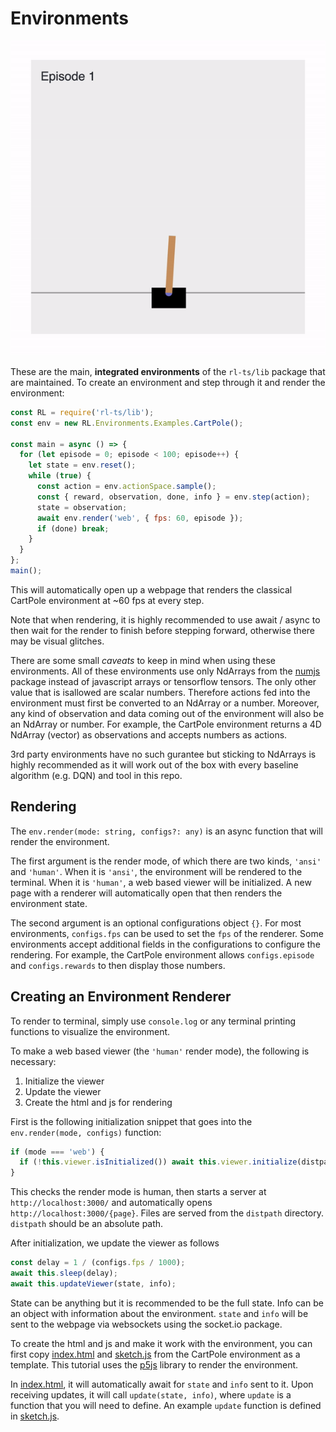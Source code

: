 # Environments

![](./cartpole.gif)

These are the main, **integrated environments** of the `rl-ts/lib` package that are maintained. To create an environment and step through it and render the environment:

```js
const RL = require('rl-ts/lib');
const env = new RL.Environments.Examples.CartPole();

const main = async () => {
  for (let episode = 0; episode < 100; episode++) {
    let state = env.reset();
    while (true) {
      const action = env.actionSpace.sample();
      const { reward, observation, done, info } = env.step(action);
      state = observation;
      await env.render('web', { fps: 60, episode });
      if (done) break;
    }
  }
};
main();
```

This will automatically open up a webpage that renders the classical CartPole environment at ~60 fps at every step.

Note that when rendering, it is highly recommended to use await / async to then wait for the render to finish before stepping forward, otherwise there may be visual glitches.

There are some small *caveats* to keep in mind when using these environments. All of these environments use only NdArrays from the [numjs](https://github.com/nicolaspanel/numjs) package instead of javascript arrays or tensorflow tensors. The only other value that is isallowed are scalar numbers. Therefore actions fed into the environment must first be converted to an NdArray or a number. Moreover, any kind of observation and data coming out of the environment will also be an NdArray or number. For example, the CartPole environment returns a 4D NdArray (vector) as observations and accepts numbers as actions.

3rd party environments have no such gurantee but sticking to NdArrays is highly recommended as it will work out of the box with every baseline algorithm (e.g. DQN) and tool in this repo.

## Rendering

The `env.render(mode: string, configs?: any)` is an async function that will render the environment.

The first argument is the render mode, of which there are two kinds, `'ansi'` and `'human'`. When it is `'ansi'`, the environment will be rendered to the terminal. When it is `'human'`, a web based viewer will be initialized. A new page with a renderer will automatically open that then renders the environment state.

The second argument is an optional configurations object `{}`. For most environments, `configs.fps` can be used to set the `fps` of the renderer. Some environments accept additional fields in the configurations to configure the rendering. For example, the CartPole environment allows `configs.episode` and `configs.rewards` to then display those numbers.

## Creating an Environment Renderer

To render to terminal, simply use `console.log` or any terminal printing functions to visualize the environment.

To make a web based viewer (the `'human'` render mode), the following is necessary:

1. Initialize the viewer
2. Update the viewer
3. Create the html and js for rendering

First is the following initialization snippet that goes into the `env.render(mode, configs)` function:

```js
if (mode === 'web') {
  if (!this.viewer.isInitialized()) await this.viewer.initialize(distpath, path);
}
```

This checks the render mode is human, then starts a server at `http://localhost:3000/` and automatically opens `http://localhost:3000/{page}`. Files are served from the `distpath` directory. `distpath` should be an absolute path.

After initialization, we update the viewer as follows

```js
const delay = 1 / (configs.fps / 1000);
await this.sleep(delay);
await this.updateViewer(state, info);
```

State can be anything but it is recommended to be the full state. Info can be an object with information about the environment. `state` and `info` will be sent to the webpage via websockets using the socket.io package.

To create the html and js and make it work with the environment, you can first copy [index.html]() and [sketch.js]() from the CartPole environment as a template. This tutorial uses the [p5js](https://p5js.org/) library to render the environment.

In [index.html](), it will automatically await for `state` and `info` sent to it. Upon receiving updates, it will call `update(state, info)`, where `update` is a function that you will need to define. An example `update` function is defined in [sketch.js]().
